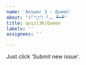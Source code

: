 ```yaml
---
name: 'Answer 3 : Queen'
about: "(╯°□°）╯︵ ┻━┻"
title: quiz|36|Queen
labels: ''
assignees: ''

---
```


Just click 'Submit new issue'.
